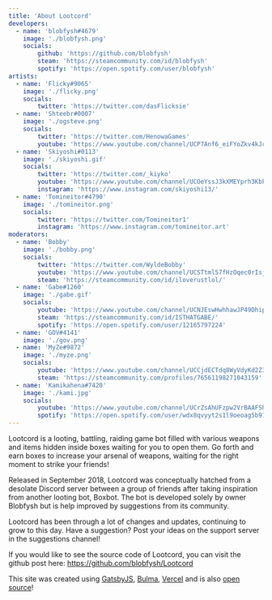 ```yaml
---
title: 'About Lootcord'
developers:
  - name: 'blobfysh#4679'
    image: './blobfysh.png'
    socials:
        github: 'https://github.com/blobfysh'
        steam: 'https://steamcommunity.com/id/blobfysh'
        spotify: 'https://open.spotify.com/user/blobfysh'
artists:
  - name: 'Flicky#9065'
    image: './flicky.png'
    socials:
        twitter: 'https://twitter.com/dasFlicksie'
  - name: 'Shteebr#0007'
    image: './ogsteve.png'
    socials:
        twitter: 'https://twitter.com/HenowaGames'
        youtube: 'https://www.youtube.com/channel/UCP7Anf6_eiFYoZkv4kJclXQ'
  - name: 'Skiyoshi#0113'
    image: './skiyoshi.gif'
    socials:
        twitter: 'https://twitter.com/_kiyko'
        youtube: 'https://www.youtube.com/channel/UCOeYssJ3kXMEYprh3KbkHHg'
        instagram: 'https://www.instagram.com/skiyoshi13/'
  - name: 'Tomineitor#4790'
    image: './tomineitor.png'
    socials:
        twitter: 'https://twitter.com/Tomineitor1'
        instagram: 'https://www.instagram.com/tomineitor.art'
moderators:
  - name: 'Bobby'
    image: './bobby.png'
    socials:
        twitter: 'https://twitter.com/WyldeBobby'
        youtube: 'https://www.youtube.com/channel/UCSTtml57fHzOqec0rIsjo8Q'
        steam: 'https://steamcommunity.com/id/iloverustlol/'
  - name: 'Gabe#1260'
    image: './gabe.gif'
    socials:
        youtube: 'https://www.youtube.com/channel/UCNJEswHwhhawJP49DhipPPA'
        steam: 'https://steamcommunity.com/id/ISTHATGABE/'
        spotify: 'https://open.spotify.com/user/12165797224'
  - name: 'GOV#4141'
    image: './gov.png'
  - name: 'MyZe#9872'
    image: './myze.png'
    socials:
        youtube: 'https://www.youtube.com/channel/UCCjdECTdq8WyVdyKd2Z3_fQ'
        steam: 'https://steamcommunity.com/profiles/76561198271043159'
  - name: 'Kamikahena#7420'
    image: './kami.jpg'
    socials:
        youtube: 'https://www.youtube.com/channel/UCrZsAhUFzpw2VrBAAFSh9oA'
        spotify: 'https://open.spotify.com/user/wdx8qvyyt2s1l9oeoag5b91n0'
---
```


Lootcord is a looting, battling, raiding game bot filled with various weapons and items hidden inside boxes waiting for you to open them. Go forth and earn boxes to increase your arsenal of weapons, waiting for the right moment to strike your friends!

Released in September 2018, Lootcord was conceptually hatched from a desolate Discord server between a group of friends after taking inspiration from another looting bot, Boxbot. The bot is developed solely by owner Blobfysh but is help improved by suggestions from its community.

Lootcord has been through a lot of changes and updates, continuing to grow to this day. Have a suggestion? Post your ideas on the support server in the suggestions channel!

If you would like to see the source code of Lootcord, you can visit the github post here: https://github.com/blobfysh/Lootcord

This site was created using [GatsbyJS](https://www.gatsbyjs.com/), [Bulma](https://bulma.io/), [Vercel](https://vercel.com/) and is also [open source](https://github.com/blobfysh/gatsby-lootcord-web)!